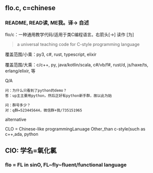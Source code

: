## flo.c, c=chinese

### README, READ读, ME我。译→ 自述

flo/c：一种通用教学代码/适用于类C编程语言。右箭头[→] 读作 [为]
> a universal teaching code for C-style programming language

覆盖范围/小乘：py3, c#, rust, typescript, elixir

覆盖范围/大乘：c/c++, py, java/kotlin/scala, c#/vb/f#, rust/d, js/haxe/ts, erlang/elixir, 等

Q/A
```
问：为什么只看到了python的demo？
答：up主主要用python，然后正好有python新手群，故以此为始

问：群号多少？
对：q群=523445644，微信群+我/735151965
```

alternative

CLO = Chinese-like programmingLanuage Other_than c-style(such as c++,ada, python

## ClO: 学名=氧化氯

### flo = FL in sinO, FL~fly~fluent/functional language
